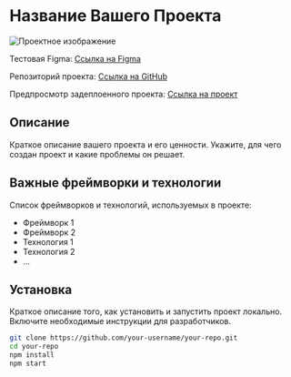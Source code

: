 # Название Вашего Проекта

![Проектное изображение](link_to_image.jpg)

Тестовая Figma: [Ссылка на Figma](https://www.figma.com)

Репозиторий проекта: [Ссылка на GitHub](https://github.com/your-username/your-repo)

Предпросмотр задеплоенного проекта: [Ссылка на проект](https://your-project-url.com)

## Описание

Краткое описание вашего проекта и его ценности. Укажите, для чего создан проект и какие проблемы он решает. 

## Важные фреймворки и технологии

Список фреймворков и технологий, используемых в проекте:

- Фреймворк 1
- Фреймворк 2
- Технология 1
- Технология 2
- ...

## Установка

Краткое описание того, как установить и запустить проект локально. Включите необходимые инструкции для разработчиков.

```bash
git clone https://github.com/your-username/your-repo.git
cd your-repo
npm install
npm start
